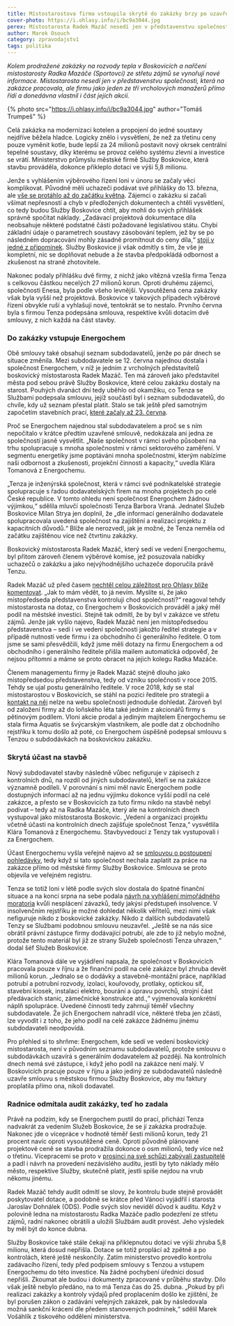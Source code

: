 ```yaml
---
title: Místostarostova firma vstoupila skrytě do zakázky brzy po uzavření smlouvy
cover-photo: https://i.ohlasy.info/i/bc9a3044.jpg
perex: Místostarosta Radek Mazáč nesedí jen v představenstvu společnosti, která na zakázce pracovala, ale firmu řídí a donedávna vlastnil i část jejích akcií.
author: Marek Osouch
category: zpravodajství
tags: politika
---
```


*Kolem prodražené zakázky na rozvody tepla v Boskovicích a nařčení místostarosty Radka Mazáče (Sportovci) ze střetu zájmů se vynořují nové informace. Místostarosta nesedí jen v představenstvu společnosti, která na zakázce pracovala, ale firmu jako jeden ze tří vrcholových manažerů přímo řídí a donedávna vlastnil i část jejích akcií.*

{% photo src="https://i.ohlasy.info/i/bc9a3044.jpg" author="Tomáš Trumpeš" %}

Celá zakázka na modernizaci kotelen a propojení do jedné soustavy nejdříve běžela hladce. Logicky znělo i vysvětlení, že než za třetinu ceny pouze vyměnit kotle, bude lepší za 24 milionů postavit nový okrsek centrální tepelné soustavy, díky kterému se provoz celého systému zlevní a investice se vrátí. Ministerstvo průmyslu městské firmě Služby Boskovice, která stavbu prováděla, dokonce přikleplo dotaci ve výši 5,8 milionu.

Jenže s vyhlášením výběrového řízení loni v únoru se začaly věci komplikovat. Původně měli uchazeči podávat své přihlášky do 13. března, ale [vše se protáhlo až do začátku května](https://zakazky.boskovice.cz/contract_display_156.html). Zájemci o zakázku si začali všímat nepřesností a chyb v předložených dokumentech a chtěli vysvětlení, co tedy budou Služby Boskovice chtít, aby mohli do svých přihlášek správně spočítat náklady. „Zadávací projektová dokumentace díla neobsahuje některé podstatné části požadované legislativou státu. Chybí základní údaje o parametrech soustavy zásobování teplem, jež by se po následném dopracování mohly zásadně promítnout do ceny díla,“ [stojí v jedné z připomínek](https://zakazky.boskovice.cz/contract_display_inbox_1067.html). Služby Boskovice ji však odmítly s tím, že vše je kompletní, nic se doplňovat nebude a že stavba předpokládá odbornost a zkušenost na straně zhotovitele.

Nakonec podaly přihlášku dvě firmy, z nichž jako vítězná vzešla firma Tenza s celkovou částkou necelých 27 milionů korun. Oproti druhému zájemci, společnosti Enesa, byla podle všeho levnější. Vysoutěžená cena zakázky však byla vyšší než projektová. Boskovice v takových případech výběrové řízení obvykle ruší a vyhlašují nové, tentokrát se to nestalo. Prvního června byla s firmou Tenza podepsána smlouva, respektive kvůli dotacím dvě smlouvy, z nich každá na část stavby.

### Do zakázky vstupuje Energochem

Obě smlouvy také obsahují seznam subdodavatelů, jenže po pár dnech se situace změnila. Mezi subdodavatele se 12. června najednou dostala i společnost Energochem, v níž je jedním z vrcholných představitelů boskovický místostarosta Radek Mazáč. Ten má zároveň jako představitel města pod sebou právě Služby Boskovice, které celou zakázku dostaly na starost. Pouhých dvanáct dní tedy uběhlo od okamžiku, co Tenza se Službami podepsala smlouvu, jejíž součástí byl i seznam subdodavatelů, do chvíle, kdy už seznam přestal platit. Stalo se tak ještě před samotným započetím stavebních prací, [které začaly až 23. června](https://www.facebook.com/mestoboskovice/posts/3138211196261489).

Proč se Energochem najednou stal subdodavatelem a proč se s ním nepočítalo v krátce předtím uzavřené smlouvě, nedokázala ani jedna ze společností jasně vysvětlit. „Naše společnost v rámci svého působení na trhu spolupracuje s mnoha společnostmi v rámci sektorového zaměření. V segmentu energetiky jsme poptáváni mnoha společnostmi, kterým nabízíme naši odbornost a zkušenosti, projekční činnosti a kapacity,“ uvedla Klára Tomanová z Energochemu.

„Tenza je inženýrská společnost, která v rámci své podnikatelské strategie spolupracuje s řadou dodavatelských firem na mnoha projektech po celé České republice. V tomto ohledu není společnost Energochem žádnou výjimkou,“ sdělila mluvčí společnosti Tenza Barbora Vraná. Jednatel Služeb Boskovice Milan Strya jen doplnil, že „dle informací generálního dodavatele spolupracovala uvedená společnost na zajištění a realizaci projektu z kapacitních důvodů.“ Blíže ale nerozvedl, jak je možné, že Tenza neměla od začátku zajištěnou více než čtvrtinu zakázky.

Boskovický místostarosta Radek Mazáč, který sedí ve vedení Energochemu, byl přitom zároveň členem výběrové komise, jež posuzovala nabídky uchazečů o zakázku a jako nejvýhodnějšího uchazeče doporučila právě Tenzu.

Radek Mazáč už před časem [nechtěl celou záležitost pro Ohlasy blíže komentovat](https://ohlasy.info/clanky/2021/01/stret-zajmu-mazac.html). „Jak to mám vědět, to já nevím. Myslíte si, že jako místopředseda představenstva kontroluji chod společnosti?“ reagoval tehdy místostarosta na dotaz, co Energochem v Boskovicích prováděl a jaký měl podíl na městské investici. Stejně tak odmítl, že by byl v zakázce ve střetu zájmů. Jenže jak vyšlo najevo, Radek Mazáč není jen místopředsedou představenstva – sedí i ve vedení společnosti jakožto ředitel strategie a v případě nutnosti vede firmu i za obchodního či generálního ředitele. O tom jsme se sami přesvědčili, když jsme měli dotazy na firmu Energochem a od obchodního i generálního ředitele přišla mailem automatická odpověď, že nejsou přítomni a máme se proto obracet na jejich kolegu Radka Mazáče.

Členem managementu firmy je Radek Mazáč stejně dlouho jako místopředsedou představenstva, tedy od vzniku společnosti v roce 2015. Tehdy se ujal postu generálního ředitele. V roce 2018, kdy se stal místostarostou v Boskovicích, se stáhl na pozici ředitele pro strategii a [kontakt na něj](http://energochem.cz/cs/kontakt-new/) nelze na webu společnosti jednoduše dohledat. Zároveň byl od založení firmy až do loňského léta také jedním z akcionářů firmy s pětinovým podílem. Vloni akcie prodal a jediným majitelem Energochemu se stala firma Aquatis se švýcarským vlastníkem, ale podle dat z obchodního rejstříku k tomu došlo až poté, co Energochem úspěšně podepsal smlouvu s Tenzou o subdodávkách na boskovickou zakázku.

### Skrytá účast na stavbě

Nový subdodavatel stavby následně vůbec nefiguruje v zápisech z kontrolních dnů, na rozdíl od jiných subdodavatelů, kteří se na zakázce významně podíleli. V porovnání s nimi měl navíc Energochem podle dostupných informací až na jednu výjimku dokonce vyšší podíl na celé zakázce, a přesto se v Boskovicích za tuto firmu nikdo na stavbě nebyl podívat – tedy až na Radka Mazáče, který ale na kontrolních dnech vystupoval jako místostarosta Boskovic. „Vedení a organizaci projektu včetně účasti na kontrolních dnech zajišťuje společnost Tenza,“ vysvětlila Klára Tomanová z Energochemu. Stavbyvedoucí z Tenzy tak vystupovali i za Energochem.

Účast Energochemu vyšla veřejně najevo až se [smlouvou o postoupení pohledávky](https://www.hlidacstatu.cz/Detail/15014415), tedy když si tato společnost nechala zaplatit za práce na zakázce přímo od městské firmy Služby Boskovice. Smlouva se proto objevila ve veřejném registru.

Tenza se totiž loni v létě podle svých slov dostala do špatné finanční situace a na konci srpna na sebe podala [návrh na vyhlášení mimořádného moratoria](https://isir.justice.cz/isir/doc/dokument.PDF?id=44185998) kvůli nesplácení závazků, tedy jakýsi předstupeň insolvence. V insolvenčním rejstříku je možné dohledat několik věřitelů, mezi nimi však nefiguruje nikdo z boskovické zakázky. Nikdo z dalších subdodavatelů Tenzy se Službami podobnou smlouvu neuzavřel. „Ještě se na nás sice obrátil právní zástupce firmy dodávající potrubí, ale zde to již nebylo možné, protože tento materiál byl již ze strany Služeb společnosti Tenza uhrazen,“ dodal šéf Služeb Boskovice.

Klára Tomanová dále ve vyjádření napsala, že společnost v Boskovicích pracovala pouze v říjnu a že finanční podíl na celé zakázce byl zhruba devět milionů korun. „Jednalo se o dodávky a stavebně-montážní práce, například potrubí a potrubní rozvody, izolaci, kouřovody, protlaky, optickou síť, stavební kiosek, instalaci elektro, bourání a úpravu povrchů, strojní část předávacích stanic, zámečnické konstrukce atd.,“ vyjmenovala konkrétní náplň spolupráce. Uvedené činnosti tedy zahrnují téměř všechny subdodavatele. Že jich Energochem nahradil více, některé třeba jen zčásti, lze vyvodit i z toho, že jeho podíl na celé zakázce žádnému jinému subdodavateli neodpovídá.

Pro přehled si to shrňme: Energochem, kde sedí ve vedení boskovický místostarosta, není v původním seznamu subdodavatelů, protože smlouvu o subdodávkách uzavírá s generálním dodavatelem až později. Na kontrolních dnech nemá své zástupce, i když jeho podíl na zakázce není malý. V Boskovicích pracuje pouze v říjnu a jako jediný ze subdodavatelů následně uzavře smlouvu s městskou firmou Služby Boskovice, aby mu faktury proplatila přímo ona, nikoli dodavatel.

### Radnice odmítala audit zakázky, teď ho zadala

Právě na podzim, kdy se Energochem pustil do prací, přichází Tenza nadvakrát za vedením Služeb Boskovice, že se jí zakázka prodražuje. Nakonec jde o vícepráce v hodnotě téměř šesti milionů korun, tedy 21 procent navíc oproti vysoutěžené ceně. Oproti původně plánované projektové ceně se stavba prodražila dokonce o osm milionů, tedy více než o třetinu. Vícepracemi se proto v [prosinci na své schůzi zabývali zastupitelé](https://ohlasy.info/clanky/2020/12/zastupitelstvo.html) a padl i návrh na provedení nezávislého auditu, jestli by tyto náklady mělo město, respektive Služby, skutečně platit, jestli spíše nejdou na vrub někomu jinému.

Radek Mazáč tehdy audit odmítl se slovy, že kontrolu bude stejně provádět poskytovatel dotace, a podobně se krátce před Vánoci vyjádřil i starosta Jaroslav Dohnálek (ODS). Podle svých slov neviděl důvod k auditu. Když v polovině ledna na místostarostu Radka Mazáče padlo podezření ze střetu zájmů, radní nakonec obrátili a uložili Službám audit provést. Jeho výsledek by měl být do konce dubna.

Služby Boskovice také stále čekají na přiklepnutou dotaci ve výši zhruba 5,8 milionu, která dosud nepřišla. Dotace se totiž proplácí až zpětně a po kontrolách, které ještě neskončily. Zatím ministerstvo provedlo kontrolu zadávacího řízení, tedy před podpisem smlouvy s Tenzou a vstupem Energochemu do této investice. Na žádné pochybení úředníci dosud nepřišli. Zkoumat ale budou i dokumenty zpracované v průběhu stavby. Dílo však ještě nebylo předáno, na to má Tenza čas do 25. dubna. „Pokud by při realizaci zakázky a kontroly výdajů před proplacením došlo ke zjištění, že byl porušen zákon o zadávání veřejných zakázek, pak by následovala možná sankční krácení dle předem stanovených podmínek,“ sdělil Marek Vošáhlík z tiskového oddělení ministerstva.
